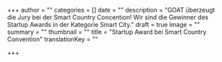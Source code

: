 +++
author = ""
categories = []
date = ""
description = "GOAT überzeugt die Jury bei der Smart Country Concention! Wir sind die Gewinner des Startup Awards in der Kategorie Smart City."
draft = true
image = ""
summary = ""
thumbnail = ""
title = "Startup Award bei Smart Country Convention"
translationKey = ""

+++
